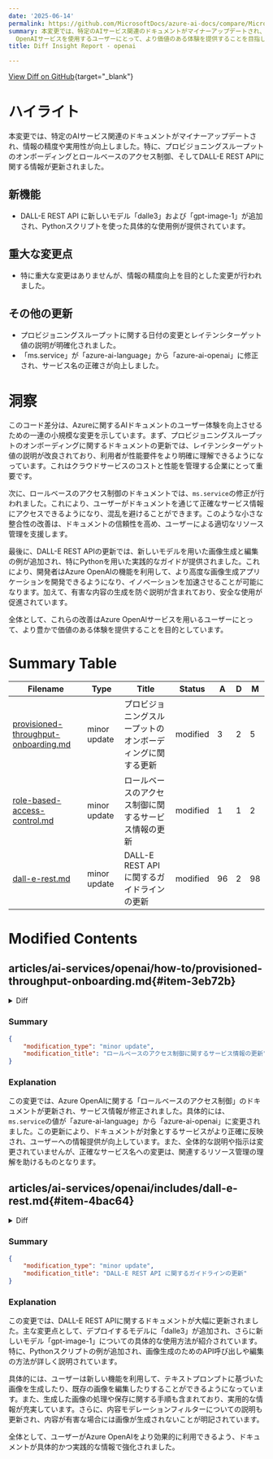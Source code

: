 ```yaml
---
date: '2025-06-14'
permalink: https://github.com/MicrosoftDocs/azure-ai-docs/compare/MicrosoftDocs:d0f373d...MicrosoftDocs:0496181
summary: 本変更では、特定のAIサービス関連のドキュメントがマイナーアップデートされ、情報の精度や実用性が向上しました。主にDALL-E REST APIに新しいモデルが追加され、プロビジョニングスループットのドキュメントも更新されました。これにより、ユーザーはより適切なサービス情報を得られ、開発者は新たな画像生成アプリケーションを作成しやすくなります。全体として、これらの改善はAzure
  OpenAIサービスを使用するユーザーにとって、より価値のある体験を提供することを目指しています。
title: Diff Insight Report - openai

---
```


[View Diff on GitHub](https://github.com/MicrosoftDocs/azure-ai-docs/compare/MicrosoftDocs:d0f373d...MicrosoftDocs:0496181){target="_blank"}

# ハイライト

本変更では、特定のAIサービス関連のドキュメントがマイナーアップデートされ、情報の精度や実用性が向上しました。特に、プロビジョニングスループットのオンボーディングとロールベースのアクセス制御、そしてDALL-E REST APIに関する情報が更新されました。

## 新機能
- DALL-E REST API に新しいモデル「dalle3」および「gpt-image-1」が追加され、Pythonスクリプトを使った具体的な使用例が提供されています。

## 重大な変更点
- 特に重大な変更はありませんが、情報の精度向上を目的とした変更が行われました。

## その他の更新
- プロビジョニングスループットに関する日付の変更とレイテンシターゲット値の説明が明確化されました。
- 「ms.service」が「azure-ai-language」から「azure-ai-openai」に修正され、サービス名の正確さが向上しました。

# 洞察

このコード差分は、Azureに関するAIドキュメントのユーザー体験を向上させるための一連の小規模な変更を示しています。まず、プロビジョニングスループットのオンボーディングに関するドキュメントの更新では、レイテンシターゲット値の説明が改良されており、利用者が性能要件をより明確に理解できるようになっています。これはクラウドサービスのコストと性能を管理する企業にとって重要です。

次に、ロールベースのアクセス制御のドキュメントでは、`ms.service`の修正が行われました。これにより、ユーザーがドキュメントを通じて正確なサービス情報にアクセスできるようになり、混乱を避けることができます。このような小さな整合性の改善は、ドキュメントの信頼性を高め、ユーザーによる適切なリソース管理を支援します。

最後に、DALL-E REST APIの更新では、新しいモデルを用いた画像生成と編集の例が追加され、特にPythonを用いた実践的なガイドが提供されました。これにより、開発者はAzure OpenAIの機能を利用して、より高度な画像生成アプリケーションを開発できるようになり、イノベーションを加速させることが可能になります。加えて、有害な内容の生成を防ぐ説明が含まれており、安全な使用が促進されています。

全体として、これらの改善はAzure OpenAIサービスを用いるユーザーにとって、より豊かで価値のある体験を提供することを目的としています。

# Summary Table
|  Filename  | Type |    Title    | Status | A  | D  | M  |
|------------|------|-------------|--------|----|----|----|
| [provisioned-throughput-onboarding.md](#item-3eb72b) | minor update | プロビジョニングスループットのオンボーディングに関する更新 | modified | 3 | 2 | 5 | 
| [role-based-access-control.md](#item-4b9817) | minor update | ロールベースのアクセス制御に関するサービス情報の更新 | modified | 1 | 1 | 2 | 
| [dall-e-rest.md](#item-4bac64) | minor update | DALL-E REST API に関するガイドラインの更新 | modified | 96 | 2 | 98 | 


# Modified Contents
## articles/ai-services/openai/how-to/provisioned-throughput-onboarding.md{#item-3eb72b}

<details>
<summary>Diff</summary>
````diff
@@ -3,7 +3,7 @@ title:  Understanding costs associated with provisioned throughput units (PTU)
 description: Learn about provisioned throughput costs and billing in Azure AI Foundry. 
 ms.service: azure-ai-openai
 ms.topic: conceptual 
-ms.date: 05/28/2025
+ms.date: 06/13/2025
 manager: nitinme
 author: aahill 
 ms.author: aahi 
@@ -84,8 +84,9 @@ For example, for `gpt-4.1:2025-04-14`, 1 output token counts as 4 input tokens t
 |Regional provisioned minimum deployment|25| 50|25| 25 |50 | 25|25|50|25| NA|NA|
 |Regional provisioned scale increment|25| 50|25| 25 | 50 | 25|50|50|25|NA|NA|
 |Input TPM per PTU|5,400 | 3,000|14,900| 59,400 | 600 | 2,500|230|2,500|37,000|4,000|4,000|
-|Latency Target Value| 66 Tokens Per Second | 40 Tokens Per Second|50 Tokens Per Second| 60 Tokens Per Second | 40 Tokens Per Second | 66 Tokens Per Second |25 Tokens Per Second|25 Tokens Per Second|33 Tokens Per Second|50 Tokens Per Second|50 Tokens Per Second|
+|Latency Target Value| 99% > 66 Tokens Per Second\* | 99% > 40 Tokens Per Second\* | 99% > 50 Tokens Per Second\*| 99% > 60 Tokens Per Second\* | 99% > 40 Tokens Per Second\* | 99% > 66 Tokens Per Second\* | 99% > 25 Tokens Per Second\* | 99% > 25 Tokens Per Second\* | 99% > 33 Tokens Per Second\* | 99% > 50 Tokens Per Second\*| 99% > 50 Tokens Per Second\*|
 
+\* Calculated as the average request latency on a per-minute basis across the month.
 
 For a full list, see the [Azure AI Foundry calculator](https://ai.azure.com/resource/calculator).
 
````
</details>

### Summary

```json
{
    "modification_type": "minor update",
    "modification_title": "プロビジョニングスループットのオンボーディングに関する更新"
}
```

### Explanation
この変更では、ドキュメント「プロビジョニングスループットのオンボーディング」に関する情報が更新されました。主な変更点は、日付が「2025年5月28日」から「2025年6月13日」へと変更されたことです。また、レイテンシターゲット値の説明が強化され、「99%以上のトークンパーセカンド」が追加され、計算方法に関する注釈が付け加えられました。これにより、利用者がスループットに関連するコストや性能要件をより明確に理解できるようになっています。全体として、文書の精度と情報の更新が行われ、利用者への有用性が向上しました。

## articles/ai-services/openai/how-to/role-based-access-control.md{#item-4b9817}

<details>
<summary>Diff</summary>
````diff
@@ -3,7 +3,7 @@ title: Role-based access control for Azure OpenAI
 description: Learn how to use Azure RBAC for managing individual access to Azure OpenAI resources.
 author: mrbullwinkle
 manager: nitinme
-ms.service: azure-ai-language
+ms.service: azure-ai-openai
 ms.topic: how-to
 ms.date: 02/24/2025
 ms.author: mbullwin
````
</details>

### Summary

```json
{
    "modification_type": "minor update",
    "modification_title": "ロールベースのアクセス制御に関するサービス情報の更新"
}
```

### Explanation
この変更では、Azure OpenAIに関する「ロールベースのアクセス制御」のドキュメントが更新され、サービス情報が修正されました。具体的には、`ms.service`の値が「azure-ai-language」から「azure-ai-openai」に変更されました。この更新により、ドキュメントが対象とするサービスがより正確に反映され、ユーザーへの情報提供が向上しています。また、全体的な説明や指示は変更されていませんが、正確なサービス名への変更は、関連するリソース管理の理解を助けるものとなります。

## articles/ai-services/openai/includes/dall-e-rest.md{#item-4bac64}

<details>
<summary>Diff</summary>
````diff
@@ -18,7 +18,7 @@ Use this guide to get started calling the Azure OpenAI in Azure AI Foundry Model
 - <a href="https://www.python.org/" target="_blank">Python 3.8 or later version</a>.
 - The following Python libraries installed: `os`, `requests`, `json`.
 - An Azure OpenAI resource created in a supported region. See [Region availability](/azure/ai-services/openai/concepts/models#model-summary-table-and-region-availability).
-- Then, you need to deploy a `dalle3` model with your Azure resource. For more information, see [Create a resource and deploy a model with Azure OpenAI](../how-to/create-resource.md).
+- Then, you need to deploy a `gpt-image-1` or `dalle3` model with your Azure resource. For more information, see [Create a resource and deploy a model with Azure OpenAI](../how-to/create-resource.md).
 
 ## Setup 
 
@@ -41,6 +41,98 @@ Go to your resource in the Azure portal. On the navigation pane, select **Keys a
 
 Create a new Python file named _quickstart.py_. Open the new file in your preferred editor or IDE.
 
+#### [GPT-image-1](#tab/gpt-image-1)
+
+1. Replace the contents of _quickstart.py_ with the following code. Change the value of `prompt` to your preferred text. Also set `deployment` to the deployment name you chose when you deployed the GPT-image-1 model.
+    
+    ```python
+    import os
+    import requests
+    import base64
+    from PIL import Image
+    from io import BytesIO
+    
+    # set environment variables
+    endpoint = os.getenv("AZURE_OPENAI_ENDPOINT")
+    subscription_key = os.getenv("AZURE_OPENAI_API_KEY")
+    
+    deployment = "gpt-image-1" # the name of your GPT-image-1 deployment
+    api_version = "2025-04-01-preview" # or later version
+    
+    def decode_and_save_image(b64_data, output_filename):
+      image = Image.open(BytesIO(base64.b64decode(b64_data)))
+      image.show()
+      image.save(output_filename)
+    
+    def save_all_images_from_response(response_data, filename_prefix):
+      for idx, item in enumerate(response_data['data']):
+        b64_img = item['b64_json']
+        filename = f"{filename_prefix}_{idx+1}.png"
+        decode_and_save_image(b64_img, filename)
+        print(f"Image saved to: '{filename}'")
+    
+    base_path = f'openai/deployments/{deployment}/images'
+    params = f'?api-version={api_version}'
+    
+    generation_url = f"{endpoint}{base_path}/generations{params}"
+    generation_body = {
+      "prompt": "girl falling asleep",
+      "n": 1,
+      "size": "1024x1024",
+      "quality": "medium",
+      "output_format": "png"
+    }
+    generation_response = requests.post(
+      generation_url,
+      headers={
+        'Api-Key': subscription_key,
+        'Content-Type': 'application/json',
+      },
+      json=generation_body
+    ).json()
+    save_all_images_from_response(generation_response, "generated_image")
+    
+    # In addition to generating images, you can edit them.
+    edit_url = f"{endpoint}{base_path}/edits{params}"
+    edit_body = {
+      "prompt": "girl falling asleep",
+      "n": 1,
+      "size": "1024x1024",
+      "quality": "medium"
+    }
+    files = {
+      "image": ("generated_image_1.png", open("generated_image_1.png", "rb"), "image/png"),
+      # You can use a mask to specify which parts of the image you want to edit.
+      # The mask must be the same size as the input image.
+      # "mask": ("mask.png", open("mask.png", "rb"), "image/png"),
+    }
+    edit_response = requests.post(
+      edit_url,
+      headers={'Api-Key': subscription_key},
+      data=edit_body,
+      files=files
+    ).json()
+    save_all_images_from_response(edit_response, "edited_image")
+    ```
+
+    The script makes a synchronous image generation API call.
+
+    > [!IMPORTANT]
+    > Remember to remove the key from your code when you're done, and never post your key publicly. For production, use a secure way of storing and accessing your credentials. For more information, see [Azure Key Vault](/azure/key-vault/general/overview).
+
+1. Run the application with the `python` command:
+
+    ```console
+    python quickstart.py
+    ```
+
+    Wait a few moments to get the response.
+
+
+
+#### [DALL-E](#tab/dall-e-3)
+
+
 1. Replace the contents of _quickstart.py_ with the following code. Change the value of `prompt` to your preferred text.
 
     You also need to replace `<dalle3>` in the URL with the deployment name you chose when you deployed the DALL-E 3 model. Entering the model name will result in an error unless you chose a deployment name that is identical to the underlying model name. If you encounter an error, double check to make sure that you don't have a doubling of the `/` at the separation between your endpoint and `/openai/deployments`.
@@ -83,6 +175,8 @@ Create a new Python file named _quickstart.py_. Open the new file in your prefer
 
     Wait a few moments to get the response.
 
+---
+
 ## Output
 
 The output from a successful image generation API call looks like the following example. The `url` field contains a URL where you can download the generated image. The URL stays active for 24 hours.
@@ -99,7 +193,7 @@ The output from a successful image generation API call looks like the following
 } 
 ```
 
-The Image APIs come with a content moderation filter. If the service recognizes your prompt as harmful content, it doesn't generate an image. For more information, see [Content filtering](../concepts/content-filter.md). For examples of error responses, see the [DALL-E how-to guide](../how-to/dall-e.md).
+The Image APIs come with a content moderation filter. If the service recognizes your prompt as harmful content, it doesn't generate an image. For more information, see [Content filtering](../concepts/content-filter.md). For examples of error responses, see the [Image generation how-to guide](../how-to/dall-e.md).
 
 The system returns an operation status of `Failed` and the `error.code` value in the message is set to `contentFilter`. Here's an example:
 
````
</details>

### Summary

```json
{
    "modification_type": "minor update",
    "modification_title": "DALL-E REST API に関するガイドラインの更新"
}
```

### Explanation
この変更では、DALL-E REST APIに関するドキュメントが大幅に更新されました。主な変更点として、デプロイするモデルに「dalle3」が追加され、さらに新しいモデル「gpt-image-1」についての具体的な使用方法が紹介されています。特に、Pythonスクリプトの例が追加され、画像生成のためのAPI呼び出しや編集の方法が詳しく説明されています。

具体的には、ユーザーは新しい機能を利用して、テキストプロンプトに基づいた画像を生成したり、既存の画像を編集したりすることができるようになっています。また、生成した画像の処理や保存に関する手順も含まれており、実用的な情報が充実しています。さらに、内容モデレーションフィルターについての説明も更新され、内容が有害な場合には画像が生成されないことが明記されています。

全体として、ユーザーがAzure OpenAIをより効果的に利用できるよう、ドキュメントが具体的かつ実践的な情報で強化されました。


